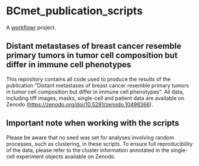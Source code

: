 # BCmet_publication_scripts

A [workflowr][] project.

[workflowr]: https://github.com/workflowr/workflowr

## Distant metastases of breast cancer resemble primary tumors in tumor cell composition but differ in immune cell phenotypes

This repository contains all code used to produce the results of the publication "Distant metastases of breast cancer resemble primary tumors in tumor cell composition but differ in immune cell phenotypes". All data, including tiff images, masks, single-cell and patient data are available on Zenodo (https://zenodo.org/doi/10.5281/zenodo.10498366).


## Important note when working with the scripts

Please be aware that no seed was set for analyses involving random processes, such as clustering, in these scripts. To ensure full reproducibility of the data, please refer to the cluster information annotated in the single-cell experiment objects available on Zenodo.

